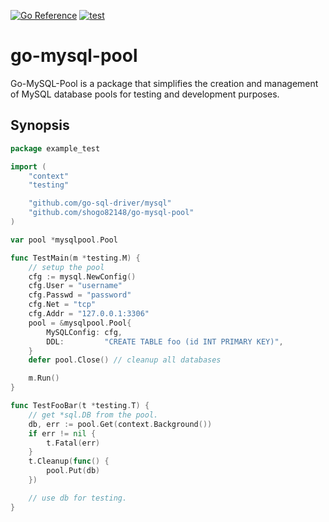 [![Go Reference](https://pkg.go.dev/badge/github.com/shogo82148/go-mysql-pool.svg)](https://pkg.go.dev/github.com/shogo82148/go-mysql-pool)
[![test](https://github.com/shogo82148/go-mysql-pool/actions/workflows/test.yaml/badge.svg)](https://github.com/shogo82148/go-mysql-pool/actions/workflows/test.yaml)

# go-mysql-pool

Go-MySQL-Pool is a package that simplifies the creation and management of MySQL database pools for testing and development purposes.

## Synopsis

```go
package example_test

import (
    "context"
    "testing"

    "github.com/go-sql-driver/mysql"
    "github.com/shogo82148/go-mysql-pool"
)

var pool *mysqlpool.Pool

func TestMain(m *testing.M) {
    // setup the pool
    cfg := mysql.NewConfig()
    cfg.User = "username"
    cfg.Passwd = "password"
    cfg.Net = "tcp"
    cfg.Addr = "127.0.0.1:3306"
    pool = &mysqlpool.Pool{
        MySQLConfig: cfg,
        DDL:         "CREATE TABLE foo (id INT PRIMARY KEY)",
    }
    defer pool.Close() // cleanup all databases

    m.Run()
}

func TestFooBar(t *testing.T) {
    // get *sql.DB from the pool.
    db, err := pool.Get(context.Background())
    if err != nil {
        t.Fatal(err)
    }
    t.Cleanup(func() {
        pool.Put(db)
    })

    // use db for testing.
}
```
